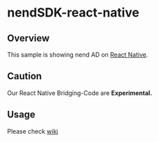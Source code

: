 # nendSDK-react-native

## Overview

This sample is showing nend AD on [React Native](https://facebook.github.io/react-native/).

## Caution

Our React Native Bridging-Code are **Experimental.**

## Usage

Please check [wiki](https://github.com/fan-ADN/nendSDK-react-native/wiki)
